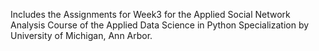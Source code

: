 Includes the Assignments for Week3 for the Applied Social Network Analysis Course of the Applied Data Science in Python Specialization by University of Michigan, Ann Arbor.
